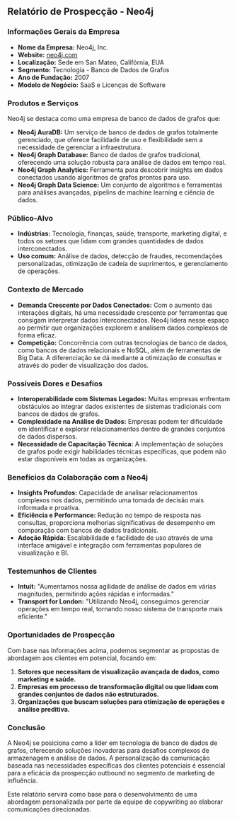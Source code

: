 ## Relatório de Prospecção - Neo4j

### Informações Gerais da Empresa
- **Nome da Empresa:** Neo4j, Inc.
- **Website:** [neo4j.com](https://neo4j.com)
- **Localização:** Sede em San Mateo, Califórnia, EUA
- **Segmento:** Tecnologia - Banco de Dados de Grafos
- **Ano de Fundação:** 2007
- **Modelo de Negócio:** SaaS e Licenças de Software

### Produtos e Serviços
Neo4j se destaca como uma empresa de banco de dados de grafos que:
- **Neo4j AuraDB:** Um serviço de banco de dados de grafos totalmente gerenciado, que oferece facilidade de uso e flexibilidade sem a necessidade de gerenciar a infraestrutura.
- **Neo4j Graph Database:** Banco de dados de grafos tradicional, oferecendo uma solução robusta para análise de dados em tempo real.
- **Neo4j Graph Analytics:** Ferramenta para descobrir insights em dados conectados usando algoritmos de grafos prontos para uso.
- **Neo4j Graph Data Science:** Um conjunto de algoritmos e ferramentas para análises avançadas, pipelins de machine learning e ciência de dados.

### Público-Alvo
- **Indústrias:** Tecnologia, finanças, saúde, transporte, marketing digital, e todos os setores que lidam com grandes quantidades de dados interconectados.
- **Uso comum:** Análise de dados, detecção de fraudes, recomendações personalizadas, otimização de cadeia de suprimentos, e gerenciamento de operações.

### Contexto de Mercado
- **Demanda Crescente por Dados Conectados:** Com o aumento das interações digitais, há uma necessidade crescente por ferramentas que consigam interpretar dados interconectados. Neo4j lidera nesse espaço ao permitir que organizações explorem e analisem dados complexos de forma eficaz.
- **Competição:** Concorrência com outras tecnologias de banco de dados, como bancos de dados relacionais e NoSQL, além de ferramentas de Big Data. A diferenciação se dá mediante a otimização de consultas e através do poder de visualização dos dados.

### Possíveis Dores e Desafios
- **Interoperabilidade com Sistemas Legados:** Muitas empresas enfrentam obstáculos ao integrar dados existentes de sistemas tradicionais com bancos de dados de grafos.
- **Complexidade na Análise de Dados:** Empresas podem ter dificuldade em identificar e explorar relacionamentos dentro de grandes conjuntos de dados dispersos.
- **Necessidade de Capacitação Técnica:** A implementação de soluções de grafos pode exigir habilidades técnicas específicas, que podem não estar disponíveis em todas as organizações.

### Benefícios da Colaboração com a Neo4j
- **Insights Profundos:** Capacidade de analisar relacionamentos complexos nos dados, permitindo uma tomada de decisão mais informada e proativa.
- **Eficiência e Performance:** Redução no tempo de resposta nas consultas, proporciona melhorias significativas de desempenho em comparação com bancos de dados tradicionais.
- **Adoção Rápida:** Escalabilidade e facilidade de uso através de uma interface amigável e integração com ferramentas populares de visualização e BI.

### Testemunhos de Clientes
- **Intuit:** "Aumentamos nossa agilidade de análise de dados em várias magnitudes, permitindo ações rápidas e informadas."
- **Transport for London:** "Utilizando Neo4j, conseguimos gerenciar operações em tempo real, tornando nosso sistema de transporte mais eficiente."

### Oportunidades de Prospecção
Com base nas informações acima, podemos segmentar as propostas de abordagem aos clientes em potencial, focando em:
1. **Setores que necessitam de visualização avançada de dados, como marketing e saúde.**
2. **Empresas em processo de transformação digital ou que lidam com grandes conjuntos de dados não estruturados.**
3. **Organizações que buscam soluções para otimização de operações e análise preditiva.**

### Conclusão
A Neo4j se posiciona como a líder em tecnologia de banco de dados de grafos, oferecendo soluções inovadoras para desafios complexos de armazenagem e análise de dados. A personalização da comunicação baseada nas necessidades específicas dos clientes potenciais é essencial para a eficácia da prospecção outbound no segmento de marketing de influência. 

Este relatório servirá como base para o desenvolvimento de uma abordagem personalizada por parte da equipe de copywriting ao elaborar comunicações direcionadas.